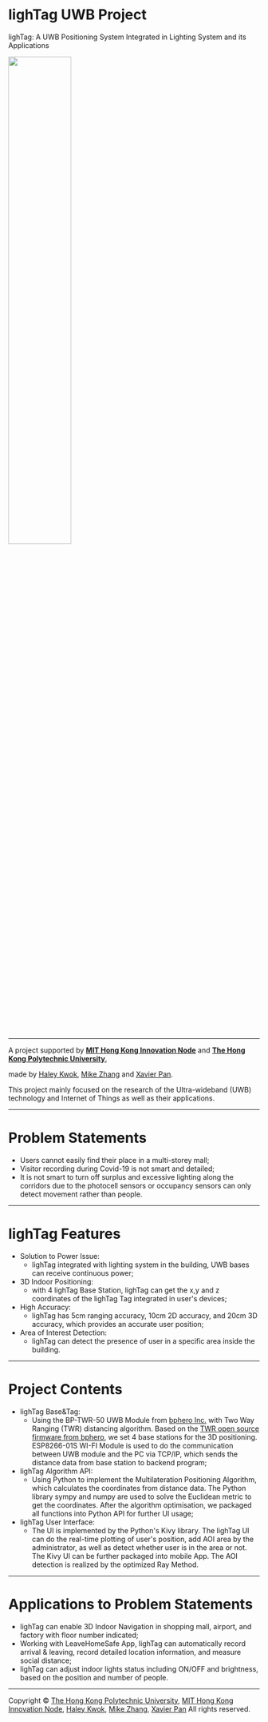 # lighTag UWB Project
lighTag: A UWB Positioning System Integrated in Lighting System and its Applications

<img src="https://github.com/lighTag-UWB/lighTag/blob/main/lighTag_Logo_2.png" width="50%"></img>

---

A project supported by [**MIT Hong Kong Innovation Node**](https://hkinnovationnode.mit.edu/) and [**The Hong Kong Polytechnic University**](https://www.polyu.edu.hk/),

made by [Haley Kwok](https://github.com/HaleyKwok), [Mike Zhang](https://github.com/zhangwengyu999) and [Xavier Pan](https://github.com/X3vvv).


This project mainly focused on the research of the Ultra-wideband (UWB) technology and Internet of Things as well as their applications.

---

# Problem Statements
- Users cannot easily find their place in a multi-storey mall;
- Visitor recording during Covid-19 is not smart and detailed;
- It is not smart to turn off surplus and excessive lighting along the corridors due to the photocell sensors or occupancy sensors can only detect movement rather than people.

---

# lighTag Features
- Solution to Power Issue: 
  - lighTag integrated with lighting system in the building, UWB bases can receive continuous power;
- 3D Indoor Positioning: 
  - with 4 lighTag Base Station, lighTag can get the x,y and z coordinates of the lighTag Tag integrated in user's devices;
- High Accuracy: 
  - lighTag has 5cm ranging accuracy, 10cm 2D accuracy, and 20cm 3D accuracy, which provides an accurate user position;
- Area of Interest Detection:
  - lighTag can detect the presence of user in a specific area inside the building.

---

# Project Contents
- lighTag Base&Tag:
  - Using the BP-TWR-50 UWB Module from [bphero Inc.](http://www.51uwb.cn/) with Two Way Ranging (TWR) distancing algorithm. Based on the [TWR open source firmware from bphero](https://bitbucket.org/tuzhuke/51base_twr_f1/src/master/), we set 4 base stations for the 3D positioning. ESP8266-01S WI-FI Module is used to do the communication between UWB module and the PC via TCP/IP, which sends the distance data from base station to backend program;
- lighTag Algorithm API:
  - Using Python to implement the Multilateration Positioning Algorithm, which calculates the coordinates from distance data. The Python library sympy and numpy are used to solve the Euclidean metric to get the coordinates. After the algorithm optimisation, we packaged all functions into Python API for further UI usage;
- lighTag User Interface:
  - The UI is implemented by the Python's Kivy library. The lighTag UI can do the real-time plotting of user's position, add AOI area by the administrator, as well as detect whether user is in the area or not. The Kivy UI can be further packaged into mobile App. The AOI detection is realized by the optimized Ray Method.

---

# Applications to Problem Statements
- lighTag can enable 3D Indoor Navigation in shopping mall, airport, and factory with floor number indicated;
- Working with LeaveHomeSafe App, lighTag can automatically record arrival & leaving, record detailed location information, and measure social distance;
- lighTag can adjust indoor lights status including ON/OFF and brightness, based on the position and number of people.

---

Copyright © [The Hong Kong Polytechnic University](https://www.polyu.edu.hk/), [MIT Hong Kong Innovation Node](https://hkinnovationnode.mit.edu/), [Haley Kwok](https://github.com/HaleyKwok), [Mike Zhang](https://github.com/zhangwengyu999), [Xavier Pan](https://github.com/X3vvv)  All rights reserved.

